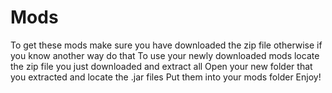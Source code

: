 # Mods
To get these mods make sure you have downloaded the zip file otherwise if you know another way do that
To use your newly downloaded mods locate the zip file you just downloaded and extract all
Open your new folder that you extracted and locate the .jar files 
Put them into your mods folder
Enjoy!
